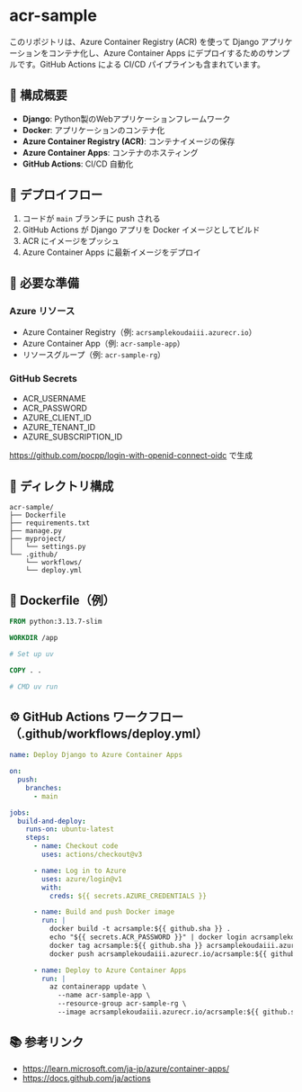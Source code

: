 # acr-sample

このリポジトリは、Azure Container Registry (ACR) を使って Django アプリケーションをコンテナ化し、Azure Container Apps にデプロイするためのサンプルです。GitHub Actions による CI/CD パイプラインも含まれています。

## 🧩 構成概要

- **Django**: Python製のWebアプリケーションフレームワーク
- **Docker**: アプリケーションのコンテナ化
- **Azure Container Registry (ACR)**: コンテナイメージの保存
- **Azure Container Apps**: コンテナのホスティング
- **GitHub Actions**: CI/CD 自動化

## 🚀 デプロイフロー

1. コードが `main` ブランチに push される
2. GitHub Actions が Django アプリを Docker イメージとしてビルド
3. ACR にイメージをプッシュ
4. Azure Container Apps に最新イメージをデプロイ

## 🔧 必要な準備

### Azure リソース

- Azure Container Registry（例: `acrsamplekoudaiii.azurecr.io`）
- Azure Container App（例: `acr-sample-app`）
- リソースグループ（例: `acr-sample-rg`）

### GitHub Secrets

- ACR_USERNAME
- ACR_PASSWORD
- AZURE_CLIENT_ID
- AZURE_TENANT_ID
- AZURE_SUBSCRIPTION_ID

https://github.com/pocpp/login-with-openid-connect-oidc で生成

## 📁 ディレクトリ構成

```console
acr-sample/
├── Dockerfile
├── requirements.txt
├── manage.py
├── myproject/
│   └── settings.py
└── .github/
    └── workflows/
    └── deploy.yml
```

## 🐳 Dockerfile（例）

```Dockerfile
FROM python:3.13.7-slim

WORKDIR /app

# Set up uv

COPY . .

# CMD uv run 
```

## ⚙️ GitHub Actions ワークフロー（.github/workflows/deploy.yml）

```yml
name: Deploy Django to Azure Container Apps

on:
  push:
    branches:
      - main

jobs:
  build-and-deploy:
    runs-on: ubuntu-latest
    steps:
      - name: Checkout code
        uses: actions/checkout@v3

      - name: Log in to Azure
        uses: azure/login@v1
        with:
          creds: ${{ secrets.AZURE_CREDENTIALS }}

      - name: Build and push Docker image
        run: |
          docker build -t acrsample:${{ github.sha }} .
          echo "${{ secrets.ACR_PASSWORD }}" | docker login acrsamplekoudaiii.azurecr.io -u ${{ secrets.ACR_USERNAME }} --password-stdin
          docker tag acrsample:${{ github.sha }} acrsamplekoudaiii.azurecr.io/acrsample:${{ github.sha }}
          docker push acrsamplekoudaiii.azurecr.io/acrsample:${{ github.sha }}

      - name: Deploy to Azure Container Apps
        run: |
          az containerapp update \
            --name acr-sample-app \
            --resource-group acr-sample-rg \
            --image acrsamplekoudaiii.azurecr.io/acrsample:${{ github.sha }}
```

## 📚 参考リンク

- https://learn.microsoft.com/ja-jp/azure/container-apps/
- https://docs.github.com/ja/actions
